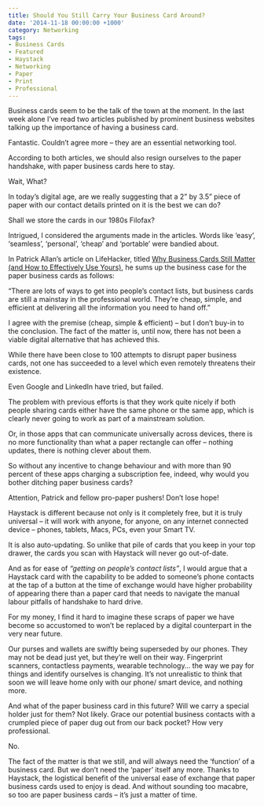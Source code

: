 ```yaml
---
title: Should You Still Carry Your Business Card Around?
date: '2014-11-18 00:00:00 +1000'
category: Networking
tags:
- Business Cards
- Featured
- Haystack
- Networking
- Paper
- Print
- Professional
---
```


Business cards seem to be the talk of the town at the moment. In the last week alone I’ve read two articles published by prominent business websites talking up the importance of having a business card.

Fantastic. Couldn’t agree more – they are an essential networking tool.

According to both articles, we should also resign ourselves to the paper handshake, with paper business cards here to stay.

Wait, What?

In today’s digital age, are we really suggesting that a 2” by 3.5” piece of paper with our contact details printed on it is the best we can do?

Shall we store the cards in our 1980s Filofax?

Intrigued, I considered the arguments made in the articles. Words like ‘easy’, ‘seamless’, ‘personal’, ‘cheap’ and ‘portable’ were bandied about.

In Patrick Allan’s article on LifeHacker, titled [Why Business Cards Still Matter (and How to Effectively Use Yours)](http://lifehacker.com/why-business-cards-still-matter-and-how-to-effectively-1651222760), he sums up the business case for the paper business cards as follows:

“There are lots of ways to get into people’s contact lists, but business cards are still a mainstay in the professional world. They’re cheap, simple, and efficient at delivering all the information you need to hand off.”

I agree with the premise (cheap, simple & efficient) – but I don’t buy-in to the conclusion. The fact of the matter is, until now, there has not been a viable digital alternative that has achieved this.

While there have been close to 100 attempts to disrupt paper business cards, not one has succeeded to a level which even remotely threatens their existence.

Even Google and LinkedIn have tried, but failed.

The problem with previous efforts is that they work quite nicely if both people sharing cards either have the same phone or the same app, which is clearly never going to work as part of a mainstream solution.

Or, in those apps that can communicate universally across devices, there is no more functionality than what a paper rectangle can offer – nothing updates, there is nothing clever about them.

So without any incentive to change behaviour and with more than 90 percent of these apps charging a subscription fee, indeed, why would you bother ditching paper business cards?

Attention, Patrick and fellow pro-paper pushers! Don’t lose hope!

Haystack is different because not only is it completely free, but it is truly universal – it will work with anyone, for anyone, on any internet connected device – phones, tablets, Macs, PCs, even your Smart TV.

It is also auto-updating. So unlike that pile of cards that you keep in your top drawer, the cards you scan with Haystack will never go out-of-date.

And as for ease of _“getting on people’s contact lists”_, I would argue that a Haystack card with the capability to be added to someone’s phone contacts at the tap of a button at the time of exchange would have higher probability of appearing there than a paper card that needs to navigate the manual labour pitfalls of handshake to hard drive.

For my money, I find it hard to imagine these scraps of paper we have become so accustomed to won’t be replaced by a digital counterpart in the very near future.

Our purses and wallets are swiftly being superseded by our phones. They may not be dead just yet, but they’re well on their way. Fingerprint scanners, contactless payments, wearable technology… the way we pay for things and identify ourselves is changing. It’s not unrealistic to think that soon we will leave home only with our phone/ smart device, and nothing more.

And what of the paper business card in this future? Will we carry a special holder just for them? Not likely. Grace our potential business contacts with a crumpled piece of paper dug out from our back pocket? How very professional.

No.

The fact of the matter is that we still, and will always need the ‘function’ of a business card. But we don’t need the ‘paper’ itself any more. Thanks to Haystack, the logistical benefit of the universal ease of exchange that paper business cards used to enjoy is dead. And without sounding too macabre, so too are paper business cards – it’s just a matter of time.
